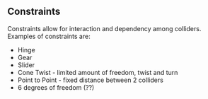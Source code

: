 ## Constraints

Constraints allow for interaction and dependency among colliders. Examples of constraints are:

* Hinge
* Gear
* Slider
* Cone Twist - limited amount of freedom, twist and turn
* Point to Point - fixed distance between 2 colliders
* 6 degrees of freedom (??)
